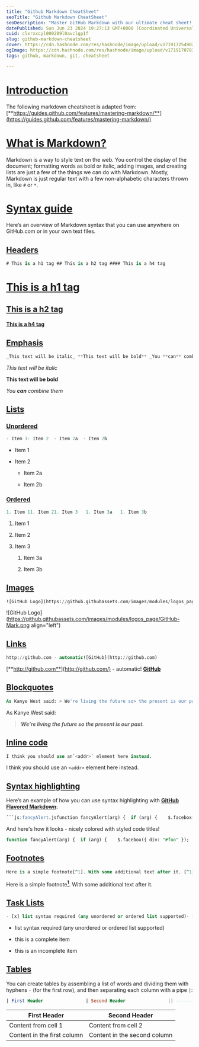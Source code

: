 ```yaml
---
title: "Github Markdown CheatSheet"
seoTitle: "Github Markdown CheatSheet"
seoDescription: "Master GitHub Markdown with our ultimate cheat sheet! Learn essential formatting, advanced features, and best practices to enhance your GitHub projects. Per"
datePublished: Sun Jun 23 2024 19:27:13 GMT+0000 (Coordinated Universal Time)
cuid: clxrxxcyl000209l0avclgp1f
slug: github-markdown-cheatsheet
cover: https://cdn.hashnode.com/res/hashnode/image/upload/v1719172549028/7f2d5070-4a45-49b2-8424-447838434007.webp
ogImage: https://cdn.hashnode.com/res/hashnode/image/upload/v1719170783241/89bcf378-bfc3-4b2e-8a45-c38c9c9ab013.webp
tags: github, markdown, git, cheatsheet

---
```


# [**Introduction**](https://www.rhrits.online/blog/github-markdown#introduction)

The following markdown cheatsheet is adapted from: [**https://guides.github.com/features/mastering-markdown/**](https://guides.github.com/features/mastering-markdown/)

# [**What is Markdown?**](https://www.rhrits.online/blog/github-markdown#what-is-markdown)

Markdown is a way to style text on the web. You control the display of the document; formatting words as bold or italic, adding images, and creating lists are just a few of the things we can do with Markdown. Mostly, Markdown is just regular text with a few non-alphabetic characters thrown in, like `#` or `*`.

# [**Syntax guide**](https://www.rhrits.online/blog/github-markdown#syntax-guide)

Here’s an overview of Markdown syntax that you can use anywhere on GitHub.com or in your own text files.

## [**Headers**](https://www.rhrits.online/blog/github-markdown#headers)

```sql
# This is a h1 tag ## This is a h2 tag #### This is a h4 tag
```

# [**This is a h1 tag**](https://www.rhrits.online/blog/github-markdown#this-is-a-h1-tag)

## [**This is a h2 tag**](https://www.rhrits.online/blog/github-markdown#this-is-a-h2-tag)

#### [**This is a h4 tag**](https://www.rhrits.online/blog/github-markdown#this-is-a-h4-tag)

## [**Emphasis**](https://www.rhrits.online/blog/github-markdown#emphasis)

```sql
_This text will be italic_ **This text will be bold** _You **can** combine them_
```

*This text will be italic*

**This text will be bold**

*You* ***can*** *combine them*

## [**Lists**](https://www.rhrits.online/blog/github-markdown#lists)

### [**Unordered**](https://www.rhrits.online/blog/github-markdown#unordered)

```sql
- Item 1- Item 2  - Item 2a  - Item 2b
```

* Item 1
    
* Item 2
    
    * Item 2a
        
    * Item 2b
        

### [**Ordered**](https://www.rhrits.online/blog/github-markdown#ordered)

```sql
1. Item 11. Item 21. Item 3   1. Item 3a   1. Item 3b
```

1. Item 1
    
2. Item 2
    
3. Item 3
    
    1. Item 3a
        
    2. Item 3b
        

## [**Images**](https://www.rhrits.online/blog/github-markdown#images)

```sql
![GitHub Logo](https://github.githubassets.com/images/modules/logos_page/GitHub-Mark.png)Format: ![Alt Text](url)
```

![GitHub Logo](https://github.githubassets.com/images/modules/logos_page/GitHub-Mark.png align="left")

## [**Links**](https://www.rhrits.online/blog/github-markdown#links)

```sql
http://github.com - automatic![GitHub](http://github.com)
```

[**http://github.com**](http://github.com/) - automatic! [**GitHub**](http://github.com/)

## [**Blockquotes**](https://www.rhrits.online/blog/github-markdown#blockquotes)

```sql
As Kanye West said: > We're living the future so> the present is our past.
```

As Kanye West said:

> ***We're living the future so the present is our past.***

## [**Inline code**](https://www.rhrits.online/blog/github-markdown#inline-code)

```sql
I think you should use an`<addr>` element here instead.
```

I think you should use an `<addr>` element here instead.

## [**Syntax highlighting**](https://www.rhrits.online/blog/github-markdown#syntax-highlighting)

Here’s an example of how you can use syntax highlighting with [**GitHub Flavored Markdown**](https://help.github.com/articles/basic-writing-and-formatting-syntax/):

````sql
```js:fancyAlert.jsfunction fancyAlert(arg) {  if (arg) {    $.facebox({ div: '#foo' })  }}```
````

And here's how it looks - nicely colored with styled code titles!

```sql
function fancyAlert(arg) {  if (arg) {    $.facebox({ div: "#foo" });  }}
```

## [**Footnotes**](https://www.rhrits.online/blog/github-markdown#footnotes)

```sql
Here is a simple footnote[^1]. With some additional text after it. [^1]: My reference.
```

Here is a simple footnote[**<sup>1</sup>**](https://www.rhrits.online/blog/github-markdown#user-content-fn-1). With some additional text after it.

## [**Task Lists**](https://www.rhrits.online/blog/github-markdown#task-lists)

```sql
- [x] list syntax required (any unordered or ordered list supported)- [x] this is a complete item- [ ] this is an incomplete item
```

* list syntax required (any unordered or ordered list supported)
    
* this is a complete item
    
* this is an incomplete item
    

## [**Tables**](https://www.rhrits.online/blog/github-markdown#tables)

You can create tables by assembling a list of words and dividing them with hyphens `-` (for the first row), and then separating each column with a pipe `|`:

```sql
| First Header                | Second Header                || --------------------------- | ---------------------------- || Content from cell 1         | Content from cell 2          || Content in the first column | Content in the second column |
```

| **First Header** | **Second Header** |
| --- | --- |
| Content from cell 1 | Content from cell 2 |
| Content in the first column | Content in the second column |
